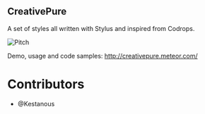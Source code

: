 CreativePure
------------
A set of styles all written with Stylus and inspired from Codrops.

![Pitch](https://raw.githubusercontent.com/PEM--/creativepure/master/doc/img/landing-page.png)

Demo, usage and code samples: http://creativepure.meteor.com/

Contributors
============
* @Kestanous

